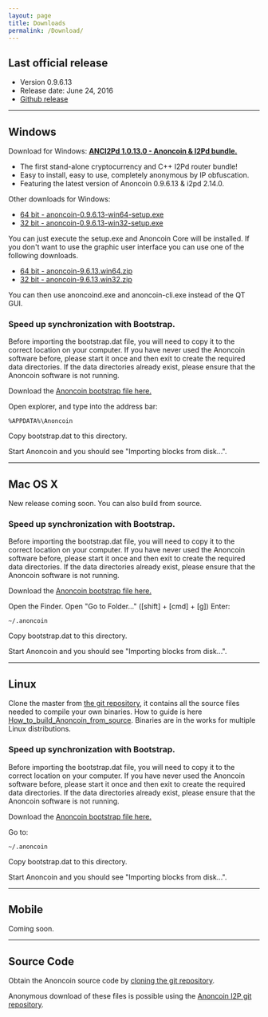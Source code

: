 ```yaml
---
layout: page
title: Downloads
permalink: /Download/
---
```


Last official release
---------------------
<a name="windowsdownload"></a>
-   Version 0.9.6.13
-   Release date: June 24, 2016
-   [Github release](https://github.com/Anoncoin/anoncoin/releases)

--------
## Windows
Download for Windows: __[ANCI2Pd 1.0.13.0 - Anoncoin & I2Pd bundle.](https://github.com/Anoncoin/anoncoin/releases/tag/1.0.13.0)__
- The first stand-alone cryptocurrency and C++ I2Pd router bundle! 
- Easy to install, easy to use, completely anonymous by IP obfuscation. 
- Featuring the latest version of Anoncoin 0.9.6.13 & i2pd 2.14.0. 



Other downloads for Windows:
- [64 bit - anoncoin-0.9.6.13-win64-setup.exe](https://github.com/Anoncoin/anoncoin/releases/download/5e441d8/anoncoin-0.9.6.13-win64-setup.exe)
- [32 bit - anoncoin-0.9.6.13-win32-setup.exe](https://github.com/Anoncoin/anoncoin/releases/download/5e441d8/anoncoin-0.9.6.13-win32-setup.exe)

You can just execute the setup.exe and Anoncoin Core will be installed. If you don't want to use the graphic user interface you can use one of the following downloads.

- [64 bit - anoncoin-9.6.13.win64.zip](https://github.com/Anoncoin/anoncoin/releases/download/5e441d8/anoncoin-9.6.13.win64.zip)
- [32 bit - anoncoin-9.6.13.win32.zip](https://github.com/Anoncoin/anoncoin/releases/download/5e441d8/anoncoin-9.6.13.win32.zip)

You can then use anoncoind.exe and anoncoin-cli.exe instead of the QT GUI.

### Speed up synchronization with Bootstrap.

Before importing the bootstrap.dat file, you will need to copy it to the correct location on your computer. If you have never used the Anoncoin software before, please start it once and then exit to create the required data directories. If the data directories already exist, please ensure that the Anoncoin software is not running.

Download the [Anoncoin bootstrap file here.](https://mega.nz/#!IqACmRhL!2Ti8rUlsnWoD4d5q3boMHQwaEbbqmxZqYq6FmWevVxI)

Open explorer, and type into the address bar:

```
%APPDATA%\Anoncoin
```
<a name="macdownload"></a>

Copy bootstrap.dat to this directory.

Start Anoncoin and you should see "Importing blocks from disk...".


--------
## Mac OS X

New release coming soon. You can also build from source.

### Speed up synchronization with Bootstrap.

Before importing the bootstrap.dat file, you will need to copy it to the correct location on your computer. If you have never used the Anoncoin software before, please start it once and then exit to create the required data directories. If the data directories already exist, please ensure that the Anoncoin software is not running.

Download the [Anoncoin bootstrap file here.](https://mega.nz/#!IqACmRhL!2Ti8rUlsnWoD4d5q3boMHQwaEbbqmxZqYq6FmWevVxI)

Open the Finder.
Open "Go to Folder..." ([shift] + [cmd] + [g])
Enter:

```
~/.anoncoin
```
<a name="linuxdownload"></a>
Copy bootstrap.dat to this directory.

Start Anoncoin and you should see "Importing blocks from disk...".


--------
## Linux

Clone the master from [the git repository](https://github.com/Anoncoin/anoncoin), it contains all the source files needed to compile your own binaries. How to guide is here [How_to_build_Anoncoin_from_source](/How_to_build_Anoncoin_from_source/). Binaries are in the works for multiple Linux distributions.

### Speed up synchronization with Bootstrap.

Before importing the bootstrap.dat file, you will need to copy it to the correct location on your computer. If you have never used the Anoncoin software before, please start it once and then exit to create the required data directories. If the data directories already exist, please ensure that the Anoncoin software is not running.

Download the [Anoncoin bootstrap file here.](https://mega.nz/#!IqACmRhL!2Ti8rUlsnWoD4d5q3boMHQwaEbbqmxZqYq6FmWevVxI)

Go to:
<a name="mobiledownload"></a>
```
~/.anoncoin
```

Copy bootstrap.dat to this directory.

Start Anoncoin and you should see "Importing blocks from disk...".

--------

## Mobile

Coming soon.

--------

## Source Code

Obtain the Anoncoin source code by [cloning the git repository](https://github.com/Anoncoin/anoncoin).

Anonymous download of these files is possible using the [Anoncoin I2P git repository](http://git.repo.i2p/w/anoncoin.git).